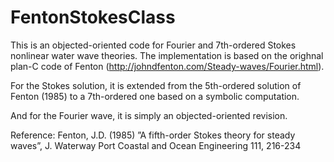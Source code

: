 # FentonStokesClass

This is an objected-oriented code for Fourier and 7th-ordered Stokes nonlinear water wave theories. The implementation is based on the orighnal plan-C code of Fenton (http://johndfenton.com/Steady-waves/Fourier.html). 

For the Stokes solution, it is extended from the 5th-ordered solution of Fenton (1985) to a 7th-ordered one based on a symbolic computation.

And for the Fourier wave, it is simply an objected-oriented revision.

Reference:
Fenton, J.D. (1985) ”A fifth-order Stokes theory for steady waves”, J. Waterway Port Coastal and Ocean Engineering 111, 216-234
